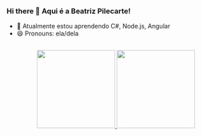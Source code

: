 ### Hi there 👋 Aqui é a Beatriz Pilecarte!


- 🌱 Atualmente estou aprendendo C#, Node.js, Angular
- 😄 Pronouns: ela/dela

## 

<div align="center">
  <a href="https://github.com/">
  <img height="180em" src="https://github-readme-stats.vercel.app/api?username=BPilecarte&show_icons=true&theme=onedark&include_all_commits=true&count_private=true"/>
  <img height="180em" src="https://github-readme-stats.vercel.app/api/top-langs/?username=BPilecarte&layout=compact&langs_count=7&theme=onedark"/>
</div>
    
##

